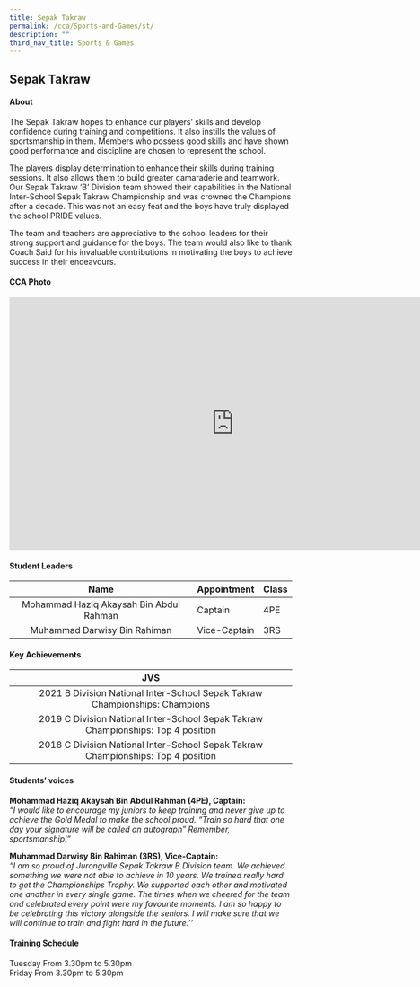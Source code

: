 ```yaml
---
title: Sepak Takraw
permalink: /cca/Sports-and-Games/st/
description: ""
third_nav_title: Sports & Games
---
```

## Sepak Takraw

#### About
The Sepak Takraw hopes to enhance our players’ skills and develop confidence during training and competitions. It also instills the values of sportsmanship in them. Members who possess good skills and have shown good performance and discipline are chosen to represent the school.  
  
The players display determination to enhance their skills during training sessions. It also allows them to build greater camaraderie and teamwork. Our Sepak Takraw ‘B’ Division team showed their capabilities in the National Inter-School Sepak Takraw Championship and was crowned the Champions after a decade. This was not an easy feat and the boys have truly displayed the school PRIDE values.  
  
The team and teachers are appreciative to the school leaders for their strong support and guidance for the boys. The team would also like to thank Coach Said for his invaluable contributions in motivating the boys to achieve success in their endeavours.

#### CCA Photo
<iframe allowfullscreen="true" height="450" width="800" frameborder="0" src="https://docs.google.com/presentation/d/e/2PACX-1vSNe0K0qCW-wHVjXykz-KnA2Ki_z6igu3L--6pgkXsNON_5rtFt7sKxxIDVlwtW_K3pdGG2K9uo__lo/embed?start=false&amp;loop=false&amp;delayms=3000"></iframe>

#### Student Leaders

| Name | Appointment | Class |
|:---:|---|---|
| Mohammad Haziq Akaysah Bin Abdul Rahman | Captain | 4PE |
| Muhammad Darwisy Bin Rahiman | Vice-Captain | 3RS |


#### Key Achievements

| JVS |
|:---:|
| 2021 B Division National Inter-School Sepak Takraw Championships: Champions|
| 2019 C Division National Inter-School Sepak Takraw Championships:&nbsp;Top 4 position |
| 2018 C Division National Inter-School Sepak Takraw Championships:&nbsp;Top 4 position |

#### Students’ voices
**Mohammad Haziq Akaysah Bin Abdul Rahman (4PE), Captain:** <br>
_“I would like to encourage my juniors to keep training and never give up to achieve the Gold Medal to make the school proud. “Train so hard that one day your signature will be called an autograph” Remember, sportsmanship!”_  
  
**Muhammad Darwisy Bin Rahiman (3RS), Vice-Captain:** <br>
_“I am so proud of Jurongville Sepak Takraw B Division team. We achieved something we were not able to achieve in 10 years. We trained really hard to get the Championships Trophy. We supported each other and motivated one another in every single game. The times when we cheered for the team and celebrated every point were my favourite moments. I am so happy to be celebrating this victory alongside the seniors. I will make sure that we will continue to train and fight hard in the future.’’_

#### Training Schedule
Tuesday From 3.30pm to 5.30pm<br>
Friday From 3.30pm to 5.30pm